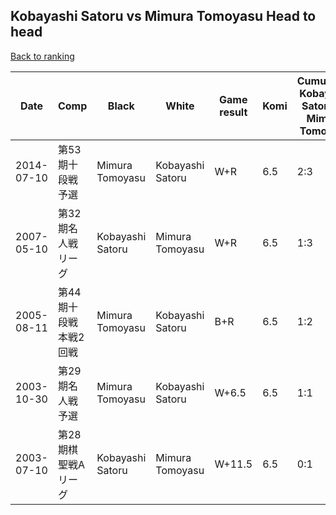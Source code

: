 ## Kobayashi Satoru vs Mimura Tomoyasu Head to head

[Back to ranking](../../index.md)




| **Date** | **Comp** | **Black** | **White** | **Game result** | **Komi** | **Cumulative Kobayashi Satoru vs Mimura Tomoyasu** | **Kobayashi Satoru streak** | **Mimura Tomoyasu streak** | 
| --- | --- | --- | --- | --- | --- | --- | --- | --- |
| 2014-07-10 | 第53期十段戦予選 | Mimura Tomoyasu | Kobayashi Satoru | W+R | 6.5 | 2:3 | 1 | 0 | 
| 2007-05-10 | 第32期名人戦リーグ | Kobayashi Satoru | Mimura Tomoyasu | W+R | 6.5 | 1:3 | 0 | 2 | 
| 2005-08-11 | 第44期十段戦本戦2回戦 | Mimura Tomoyasu | Kobayashi Satoru | B+R | 6.5 | 1:2 | 0 | 1 | 
| 2003-10-30 | 第29期名人戦予選 | Mimura Tomoyasu | Kobayashi Satoru | W+6.5 | 6.5 | 1:1 | 1 | 0 | 
| 2003-07-10 | 第28期棋聖戦Aリーグ | Kobayashi Satoru | Mimura Tomoyasu | W+11.5 | 6.5 | 0:1 | 0 | 1 |




